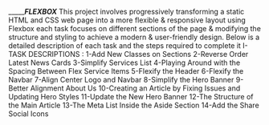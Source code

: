 ____________________________FLEXBOX_______________________
 This project involves progressively transforming a static HTML and CSS web page into a more flexible & responsive layout using Flexbox each task focuses on different sections of the page & modifying the structure and styling to achieve a modern & user-friendly design. Below is a detailed description of each task and the steps required to complete it 
 I-TASK DESCRIPTIONS :
  1-Add New Classes on Sections
  2-Reverse Order Latest News Cards
  3-Simplify Services List
  4-Playing Around with the Spacing Between Flex Service Items
  5-Flexify the Header
  6-Flexify the Navbar
  7-Align Center Logo and Navbar
  8-Simplify the Hero Banner
  9-Better Alignment About Us
  10-Creating an Article by Fixing Issues and Updating Hero Styles
  11-Update the New Hero Banner
  12-The Structure of the Main Article
  13-The Meta List Inside the Aside Section
  14-Add the Share Social Icons